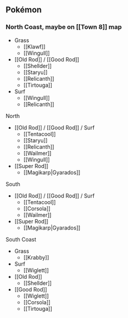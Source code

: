 
Pokémon
---
### North Coast, maybe on [[Town 8]] map
- Grass
	- [[Klawf]]
	- [[Wingull]]
- [[Old Rod]] / [[Good Rod]]
	- [[Shellder]] 
	- [[Staryu]]
	- [[Relicanth]]
	- [[Tirtouga]]
- Surf
	- [[Wingull]]
	- [[Relicanth]]

North
- [[Old Rod]] / [[Good Rod]] / Surf
	- [[Tentacool]]
	- [[Staryu]]
	- [[Relicanth]]
	- [[Wailmer]]
	- [[Wingull]]
- [[Super Rod]]
	- [[Magikarp|Gyarados]]

South
- [[Old Rod]] / [[Good Rod]] / Surf
	- [[Tentacool]]
	- [[Corsola]]
	- [[Wailmer]]
- [[Super Rod]]
	- [[Magikarp|Gyarados]]

South Coast
- Grass
	- [[Krabby]]
- Surf
	- [[Wiglett]]
- [[Old Rod]]
	- [[Shellder]]
- [[Good Rod]]
	- [[Wiglett]]
	- [[Corsola]]
	- [[Tirtouga]]